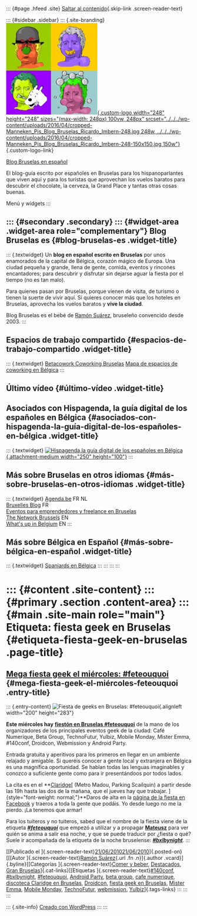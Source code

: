 ::: {#page .hfeed .site}
[Saltar al contenido](index.html#content){.skip-link
.screen-reader-text}

::: {#sidebar .sidebar}
::: {.site-branding}
[![](../../../wp-content/uploads/2016/04/cropped-Manneken_Pis_Blog_Bruselas_Ricardo_Imbern-248.jpg){.custom-logo
width="248" height="248" sizes="(max-width: 248px) 100vw, 248px"
srcset="../../../wp-content/uploads/2016/04/cropped-Manneken_Pis_Blog_Bruselas_Ricardo_Imbern-248.jpg 248w, ../../../wp-content/uploads/2016/04/cropped-Manneken_Pis_Blog_Bruselas_Ricardo_Imbern-248-150x150.jpg 150w"}](../../../index.html){.custom-logo-link}

[Blog Bruselas en español](../../../index.html)

El blog-guía escrito por españoles en Bruselas para los hispanoparlantes
que viven aquí y para los turistas que aprovechan los vuelos baratos
para descubrir el chocolate, la cerveza, la Grand Place y tantas otras
cosas buenas.

Menú y widgets
:::

::: {#secondary .secondary}
::: {#widget-area .widget-area role="complementary"}
Blog Bruselas es {#blog-bruselas-es .widget-title}
----------------

::: {.textwidget}
Un **blog en español escrito en Bruselas** por unos enamorados de la
capital de Bélgica, corazón mágico de Europa. Una ciudad pequeña y
grande, llena de gente, comida, eventos y rincones encantadores; para
descubrir y disfrutar sin dejarse aguar la fiesta por el tiempo (no es
tan malo).

Para quienes pasan por Bruselas, porque vienen de visita, de turismo o
tienen la suerte de vivir aquí. Sí quieres conocer más que los hoteles
en Bruselas, aprovecha los vuelos baratos y **vive la ciudad**.

Blog Bruselas es el bebé de [Ramón Suárez](http://www.ramonsuarez.com),
bruseleño convencido desde 2003.
:::

Espacios de trabajo compartido {#espacios-de-trabajo-compartido .widget-title}
------------------------------

::: {.textwidget}
[Betacowork Coworking Bruselas](http://www.betacowork.com) [Mapa de
espacios de coworking en Bélgica](http://coworkingbelgium.com)
:::

Último vídeo {#último-vídeo .widget-title}
------------

Asociados con Hispagenda, la guía digital de los españoles en Bélgica {#asociados-con-hispagenda-la-guía-digital-de-los-españoles-en-bélgica .widget-title}
---------------------------------------------------------------------

::: {.textwidget}
[![Hispagenda,la guía digital de los españoles en
Bélgica](../../../wp-content/uploads/2010/04/Hispagenda-250px.gif "Hispagenda, la guía digital de los españoles en Bélgica"){.attachment-medium
width="250" height="100"}](http://www.hispagenda.com)
:::

Más sobre Bruselas en otros idiomas {#más-sobre-bruselas-en-otros-idiomas .widget-title}
-----------------------------------

::: {.textwidget}
[Agenda.be](http://www.agenda.be) FR NL\
[Bruxelles Blog](http://www.bxlblog.be/) FR\
[Eventos para emprendedores y freelance en
Bruselas](http://www.betacowork.com/events/)\
[The Network
Brussels](http://groups.yahoo.com/group/TheNetworkBrussels/) EN\
[What\'s up in Belgium](http://www.whatsupin.be/) EN
:::

Más sobre Bélgica en Español {#más-sobre-bélgica-en-español .widget-title}
----------------------------

::: {.textwidget}
[Spaniards en Bélgica](http://www.spaniards.es/paises/belgica)
:::
:::
:::
:::

::: {#content .site-content}
::: {#primary .section .content-area}
::: {#main .site-main role="main"}
Etiqueta: fiesta geek en Bruselas {#etiqueta-fiesta-geek-en-bruselas .page-title}
=================================

[Mega fiesta geek el miércoles: \#feteouquoi](../../../index.html?p=2298) {#mega-fiesta-geek-el-miércoles-feteouquoi .entry-title}
-------------------------------------------------------------------------

::: {.entry-content}
![](http://profile.ak.fbcdn.net/hprofile-ak-snc4/hs327.snc4/41597_131578500194497_2780_n.jpg "Fiesta de geeks en Bruselas: #feteouquoi"){.alignleft
width="200" height="283"}

**Este miércoles hay** [**fiestón en Bruselas
\#feteouquoi**](http://www.facebook.com/event.php?eid=131578500194497&ref=ts "¿Fiestaca o qué? ")
de la mano de los organizadores de los principales eventos geek de la
ciudad: Café Numerique, Beta Group, TechnoFutur, Yulbiz, Mobile Monday,
Mister Emma, \#140conf, Droidcon, Webmission y Android Party.

Entrada gratuita y aperitivos para los primeros en llegar en un ambiente
relajado y amigable. Si queréis conocer a gente local y extranjera en
Bélgica es una magnífica oportunidad. Se hablan todas las lenguas
imaginables y conozco a suficiente gente como para ir presentándoos por
todos lados.

La cita es en el
**[Claridge](http://maps.google.com/maps?f=q&source=s_q&hl=en&geocode=&q=claridge,+24,+Chauss%C3%A9e+de+Louvain&sll=50.846281,4.354727&sspn=0.342937,0.891953&ie=UTF8&hq=claridge,+24,+Chauss%C3%A9e&hnear=Leuven,+Flemish+Brabant,+Flemish+Region,+Belgium&ll=50.849422,4.368653&spn=0.005358,0.013937&z=17&iwloc=A "Claridge, discoteca de Bruselas")[
(Metro Madou, Parking Scailquin) a partir desde las 19h hasta las dos de
la mañana, que el jueves hay que trabajar.
]{style="font-weight: normal;"}**Daros de alta en la [página de la
fiesta en
Facebook](http://www.facebook.com/event.php?eid=131578500194497&ref=ts "Fiesta geek en Bruselas #feteouquoi")
y traeros a toda la gente que podáis. Yo desde luego no me la pierdo.
¡La tenemos que armar!

Para los tuiteros y no tuiteros, sabed que el nombre de la fiesta viene
de la
etiqueta ***[\#feteouquoi](http://search.twitter.com/search?q=feteouquoi "Fête ou quoi ce soir à Bruxelles? ")***
que empezó a utilizar y a
propagar **[Mateusz](http://twitter.com/mateusz "Mateusz, periodista juerguista y tuitero")**
para ver quién se anima a salir esa noche, y que se puede traducir por
¿fiesta o qué? Suele ir acompañada de la etiqueta de la noche
bruselense:
***[\#bxlbynight](http://search.twitter.com/search?q=bxlbynight "bxlbynight: la noche de Bruselas")***.
:::

[[Publicado el
]{.screen-reader-text}[21/06/201021/06/2010](../../../index.html?p=2298)]{.posted-on}[[[Autor
]{.screen-reader-text}[Ramón
Suárez](../../2010/04/30/index.html?author=2){.url .fn .n}]{.author
.vcard}]{.byline}[[Categorías ]{.screen-reader-text}[Comer y
beber](../../category/comer-y-beber/index.html),
[Destacados](../../category/destacados/index.html), [Gran
Bruselas](../../category/gran-bruselas/index.html)]{.cat-links}[[Etiquetas
]{.screen-reader-text}[\#140conf](../140conf/index.html),
[\#bxlbynight](../bxlbynight/index.html),
[\#feteouquoi](../feteouquoi/index.html), [Android
Party](../android-party/index.html), [beta
group](../beta-group/index.html), [cafe
numerique](../cafe-numerique/index.html), [discoteca Claridge en
Bruselas](../discoteca-claridge-en-bruselas/index.html),
[Droidcon](../droidcon/index.html), [fiesta geek en
Bruselas](index.html), [Mister Emma](../mister-emma/index.html), [Mobile
Monday](../mobile-monday/index.html),
[TechnoFutur](../technofutur/index.html),
[webmission](../webmission/index.html),
[Yulbiz](../yulbiz/index.html)]{.tags-links}
:::
:::
:::

::: {.site-info}
[Creado con WordPress](https://es.wordpress.org/)
:::
:::
